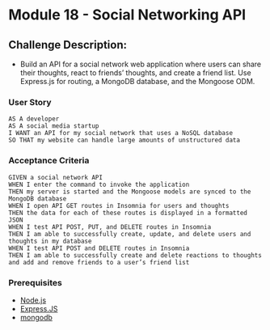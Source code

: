 # Module 18 - Social Networking API


<!-- <h1 align="center">Module 10 - Team Profile Generator</h1> -->

<!-- <h1 align="center">
    <a>
    <a href="https://youtu.be/-yhBsGr08rw" target="_blank">
     View Walkthrough Video
    </a>
</h1> -->


<!-- <div align="center">
    <img src="./assets/video2.gif" width="600px">
    
</div> -->


## Challenge Description:

* Build an API for a social network web application where users can share their thoughts, react to friends’ thoughts, and create a friend list. Use Express.js for routing, a MongoDB database, and the Mongoose ODM.


### User Story

```
AS A developer
AS A social media startup
I WANT an API for my social network that uses a NoSQL database
SO THAT my website can handle large amounts of unstructured data
```

### Acceptance Criteria

```
GIVEN a social network API
WHEN I enter the command to invoke the application
THEN my server is started and the Mongoose models are synced to the MongoDB database
WHEN I open API GET routes in Insomnia for users and thoughts
THEN the data for each of these routes is displayed in a formatted JSON
WHEN I test API POST, PUT, and DELETE routes in Insomnia
THEN I am able to successfully create, update, and delete users and thoughts in my database
WHEN I test API POST and DELETE routes in Insomnia
THEN I am able to successfully create and delete reactions to thoughts and add and remove friends to a user’s friend list
```

### Prerequisites

- [Node.js](https://nodejs.org/en/)
- [Express.JS](https://www.npmjs.com/package/express)
- [mongodb](https://www.npmjs.com/package/mongodb)
